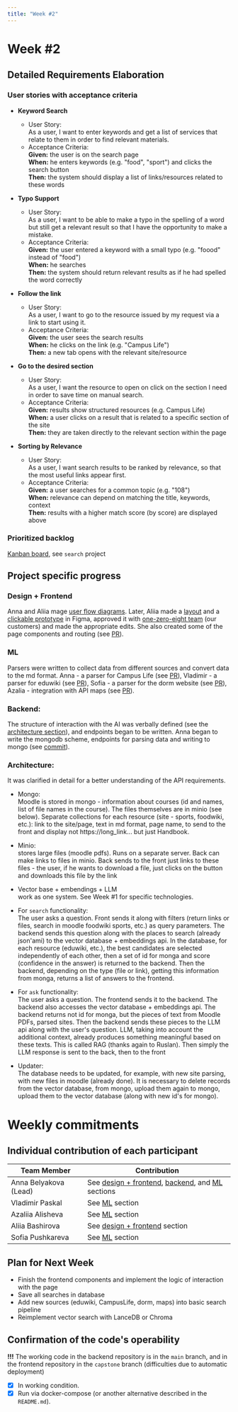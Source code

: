 ```yaml
---
title: "Week #2"
---
```


# **Week #2**

## Detailed Requirements Elaboration

### User stories with acceptance criteria

- **Keyword Search**  
  - User Story:  
As a user, I want to enter keywords and get a list of services that relate to them in order to find relevant materials.  
  - Acceptance Criteria:  
**Given:** the user is on the search page  
**When:** he enters keywords (e.g. "food", "sport") and clicks the search button  
**Then:** the system should display a list of links/resources related to these words  

- **Typo Support**
  - User Story:  
As a user, I want to be able to make a typo in the spelling of a word but still get a relevant result so that I have the opportunity to make a mistake.  
  - Acceptance Criteria:  
**Given:** the user entered a keyword with a small typo (e.g. "foood" instead of "food")  
**When:** he searches  
**Then:** the system should return relevant results as if he had spelled the word correctly  

- **Follow the link**  
  - User Story:  
As a user, I want to go to the resource issued by my request via a link to start using it.  
  - Acceptance Criteria:  
**Given:** the user sees the search results  
**When:** he clicks on the link (e.g. "Campus Life")  
**Then:** a new tab opens with the relevant site/resource  

- **Go to the desired section**  
  - User Story:  
As a user, I want the resource to open on click on the section I need in order to save time on manual search.  
  - Acceptance Criteria:  
**Given:** results show structured resources (e.g. Campus Life)  
**When:** a user clicks on a result that is related to a specific section of the site  
**Then:** they are taken directly to the relevant section within the page  

- **Sorting by Relevance**  
  - User Story:  
As a user, I want search results to be ranked by relevance, so that the most useful links appear first.  
  - Acceptance Criteria:  
**Given:** a user searches for a common topic (e.g. "108")  
**When:** relevance can depend on matching the title, keywords, context  
**Then:** results with a higher match score (by score) are displayed above  

### Prioritized backlog

[Kanban board](https://github.com/orgs/one-zero-eight/projects/4), see `search` project

## Project specific progress

### Design + Frontend
Anna and Aliia mage [user flow diagrams](https://www.figma.com/design/M4RIWYSKjVPz931J6nWERK/Search?node-id=0-1&t=CkxKvRmwUXQlwE5S-1). Later, Aliia made a [layout](https://www.figma.com/design/M4RIWYSKjVPz931J6nWERK/Search?node-id=12-2&t=HrHzzgtyEYvRmcDB-1) and a [clickable prototype](https://www.figma.com/proto/M4RIWYSKjVPz931J6nWERK/Search?node-id=12-2&t=HrHzzgtyEYvRmcDB-1) in Figma, approved it with [one-zero-eight team](https://t.me/one_zero_eight) (our customers) and made the appropriate edits. She also created some of the page components and routing (see [PR](https://github.com/one-zero-eight/website/pull/204)).

### ML
Parsers were written to collect data from different sources and convert data to the md format. Anna - a parser for Campus Life (see [PR](https://github.com/one-zero-eight/search/pull/75)), Vladimir - a parser for eduwiki (see [PR](https://github.com/one-zero-eight/search/pull/74)), Sofia - a parser for the dorm website (see [PR](https://github.com/one-zero-eight/search/pull/76)), Azalia - integration with API maps (see [PR](https://github.com/one-zero-eight/search/pull/77)).

### Backend:
The structure of interaction with the AI ​​was verbally defined (see the [architecture section](#architecture)), and endpoints began to be written. Anna began to write the mongodb scheme, endpoints for parsing data and writing to mongo (see [commit](https://github.com/one-zero-eight/search/commit/6a5ead46fc5eb3bc7d59ce8d608f5b8f531de055)).

### Architecture:
It was clarified in detail for a better understanding of the API requirements.
- Mongo:  
Moodle is stored in mongo - information about courses (id and names, list of file names in the course). The files themselves are in minio (see below).
Separate collections for each resource (site - sports, foodwiki, etc.): link to the site/page, text in md format, page name, to send to the front and display not https://long_link... but just Handbook.

- Minio:  
stores large files (moodle pdfs). Runs on a separate server. Back can make links to files in minio.
Back sends to the front just links to these files - the user, if he wants to download a file, just clicks on the button and downloads this file by the link

- Vector base + embendings + LLM  
work as one system. See Week #1 for specific technologies.

- For `search` functionality:  
The user asks a question. Front sends it along with filters (return links or files, search in moodle foodwiki sports, etc.) as query parameters.
The backend sends this question along with the places to search (already json'ami) to the vector database + embeddings api. In the database, for each resource (eduwiki, etc.), the best candidates are selected independently of each other, then a set of id for monga and score (confidence in the answer) is returned to the backend. Then the backend, depending on the type (file or link), getting this information from monga, returns a list of answers to the frontend.

- For `ask` functionality:  
The user asks a question. The frontend sends it to the backend. The backend also accesses the vector database + embeddings api. The backend returns not id for monga, but the pieces of text from Moodle PDFs, parsed sites. Then the backend sends these pieces to the LLM api along with the user's question. LLM, taking into account the additional context, already produces something meaningful based on these texts. This is called RAG (thanks again to Ruslan). Then simply the LLM response is sent to the back, then to the front

- Updater:  
The database needs to be updated, for example, with new site parsing, with new files in moodle (already done).
It is necessary to delete records from the vector database, from mongo, upload them again to mongo, upload them to the vector database (along with new id's for mongo).

# Weekly commitments

## Individual contribution of each participant

| Team Member           | Contribution                                       |
|-----------------------|----------------------------------------------------|
| Anna Belyakova (Lead) | See [design + frontend](https://capstone.innopolis.university/docs/2025/inno-services-search/week2/#design--frontend), [backend](https://capstone.innopolis.university/docs/2025/inno-services-search/week2/#backend), and [ML](https://capstone.innopolis.university/docs/2025/inno-services-search/week2/#ml) sections     |
| Vladimir Paskal       | See [ML](https://capstone.innopolis.university/docs/2025/inno-services-search/week2/#ml) section                              |
| Azaliia Alisheva      | See [ML](https://capstone.innopolis.university/docs/2025/inno-services-search/week2/#ml) section                              |
| Aliia Bashirova       | See [design + frontend](https://capstone.innopolis.university/docs/2025/inno-services-search/week2/#design--frontend) section |
| Sofia Pushkareva      | See [ML](https://capstone.innopolis.university/docs/2025/inno-services-search/week2/#ml) section                              |


## Plan for Next Week

- Finish the frontend components and implement the logic of interaction with the page
- Save all searches in database
- Add new sources (eduwiki, CampusLife, dorm, maps) into basic search pipeline
- Reimplement vector search with LanceDB or Chroma

## Confirmation of the code's operability

**!!!** The working code in the backend repository is in the `main` branch, and in the frontend repository in the `capstone` branch (difficulties due to automatic deployment)
- [X] In working condition.
- [X] Run via docker-compose (or another alternative described in the `README.md`).